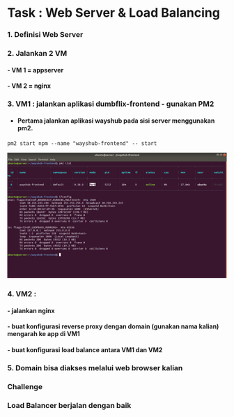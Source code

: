 # Task : Web Server & Load Balancing

### 1. Definisi Web Server



### 2. Jalankan 2 VM
  #### - VM 1 = appserver
  #### - VM 2 = nginx



### 3. VM1 : jalankan aplikasi dumbflix-frontend - gunakan PM2

* #### Pertama jalankan aplikasi wayshub pada sisi server menggunakan pm2.
``` 
pm2 start npm --name "wayshub-frontend" -- start
```
![01](assets/1.png)


### 4. VM2 :
  #### - jalankan nginx 
  #### - buat konfigurasi reverse proxy dengan domain (gunakan nama kalian) mengarah ke app di VM1
  #### - buat konfigurasi load balance antara VM1 dan VM2



### 5. Domain bisa diakses melalui web browser kalian

### Challenge
### Load Balancer berjalan dengan baik